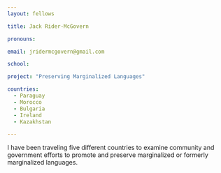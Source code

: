 ```yaml
---
layout: fellows

title: Jack Rider-McGovern

pronouns: 

email: jridermcgovern@gmail.com

school: 

project: "Preserving Marginalized Languages"

countries:
  - Paraguay
  - Morocco
  - Bulgaria
  - Ireland
  - Kazakhstan

---
```


I have been traveling five different countries to examine community and government efforts to promote and preserve marginalized or formerly marginalized languages.